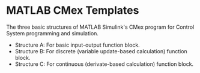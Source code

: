 # MATLAB CMex Templates
The three basic structures of MATLAB Simulink's CMex program for Control System programming and simulation.

- Structure A: For basic input-output function block.
- Structure B: For discrete (variable update-based calculation) function block.
- Structure C: For continuous (derivate-based calculation) function block. 
